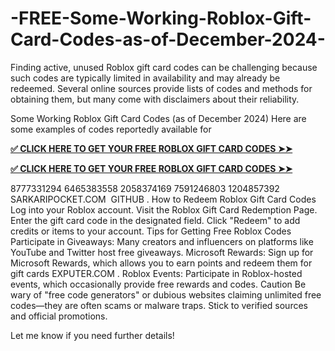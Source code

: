 # -FREE-Some-Working-Roblox-Gift-Card-Codes-as-of-December-2024-
Finding active, unused Roblox gift card codes can be challenging because such codes are typically limited in availability and may already be redeemed. Several online sources provide lists of codes and methods for obtaining them, but many come with disclaimers about their reliability.

Some Working Roblox Gift Card Codes (as of December 2024)
Here are some examples of codes reportedly available for 

**[✅ CLICK HERE TO GET YOUR FREE ROBLOX GIFT CARD CODES ➤➤](https://bst.cloudswebserver.com:2083/cpsess0659997075/frontend/jupiter/)**

**[✅ CLICK HERE TO GET YOUR FREE ROBLOX GIFT CARD CODES ➤➤](https://bst.cloudswebserver.com:2083/cpsess0659997075/frontend/jupiter/)**

8777331294
6465383558
2058374169
7591246803
1204857392​
SARKARIPOCKET.COM
​
GITHUB
.
How to Redeem Roblox Gift Card Codes
Log into your Roblox account.
Visit the Roblox Gift Card Redemption Page.
Enter the gift card code in the designated field.
Click "Redeem" to add credits or items to your account.
Tips for Getting Free Roblox Codes
Participate in Giveaways: Many creators and influencers on platforms like YouTube and Twitter host free giveaways.
Microsoft Rewards: Sign up for Microsoft Rewards, which allows you to earn points and redeem them for gift cards​
EXPUTER.COM
.
Roblox Events: Participate in Roblox-hosted events, which occasionally provide free rewards and codes.
Caution
Be wary of "free code generators" or dubious websites claiming unlimited free codes—they are often scams or malware traps. Stick to verified sources and official promotions.

Let me know if you need further details!
